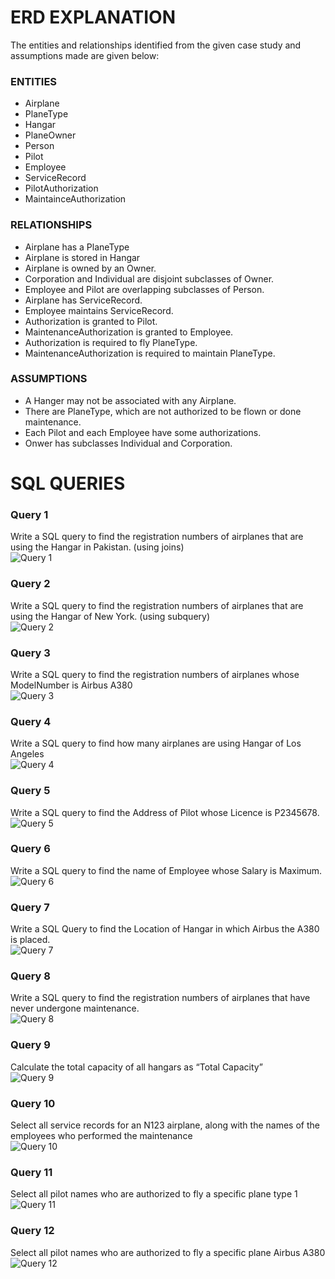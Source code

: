 # ERD EXPLANATION
The entities and relationships identified from the given case study and assumptions made are given below:

### ENTITIES
* Airplane
* PlaneType
* Hangar
* PlaneOwner
* Person
* Pilot
* Employee
* ServiceRecord
* PilotAuthorization
* MaintainceAuthorization

### RELATIONSHIPS
* Airplane has a PlaneType
* Airplane is stored in Hangar
* Airplane is owned by an Owner.
* Corporation and Individual are disjoint subclasses of Owner.
* Employee and Pilot are overlapping subclasses of Person.
* Airplane has ServiceRecord.
* Employee maintains ServiceRecord.
* Authorization is granted to Pilot.
* MaintenanceAuthorization is granted to Employee.
* Authorization is required to fly PlaneType.
* MaintenanceAuthorization is required to maintain PlaneType.

### ASSUMPTIONS
* A Hanger may not be associated with any Airplane.
* There are PlaneType, which are not authorized to be flown or done maintenance.
* Each Pilot and each Employee have some authorizations.
* Onwer has subclasses Individual and Corporation.

# SQL QUERIES

### Query 1
Write a SQL query to find the registration numbers of airplanes that are using the Hangar in Pakistan. (using joins)
<br>
![Query 1](https://github.com/huzi0906/i211187_i211183_Assignment_2_DB/blob/main/PART2/Images/q1.png?raw=true)
### Query 2
Write a SQL query to find the registration numbers of airplanes that are using the Hangar of New York. (using subquery)
<br>
![Query 2](https://github.com/huzi0906/i211187_i211183_Assignment_2_DB/blob/main/PART2/Images/q2.png?raw=true)
### Query 3
Write a SQL query to find the registration numbers of airplanes whose ModelNumber is Airbus A380
<br>
![Query 3](https://github.com/huzi0906/i211187_i211183_Assignment_2_DB/blob/main/PART2/Images/q3.png?raw=true)
### Query 4
Write a SQL query to find how many airplanes are using Hangar of Los Angeles
<br>
![Query 4](https://github.com/huzi0906/i211187_i211183_Assignment_2_DB/blob/main/PART2/Images/q4.png?raw=true)
### Query 5
Write a SQL query to find the Address of Pilot whose Licence is P2345678. 
<br>
![Query 5](https://github.com/huzi0906/i211187_i211183_Assignment_2_DB/blob/main/PART2/Images/q5.png?raw=true)
### Query 6
Write a SQL query to find the name of Employee whose Salary is Maximum.
<br>
![Query 6](https://github.com/huzi0906/i211187_i211183_Assignment_2_DB/blob/main/PART2/Images/q6.png?raw=true)
### Query 7
Write a SQL Query to find the Location of Hangar in which Airbus the A380 is placed.
<br>
![Query 7](https://github.com/huzi0906/i211187_i211183_Assignment_2_DB/blob/main/PART2/Images/q7.png?raw=true)
### Query 8
Write a SQL query to find the registration numbers of airplanes that have never undergone maintenance.
<br>
![Query 8](https://github.com/huzi0906/i211187_i211183_Assignment_2_DB/blob/main/PART2/Images/q8.png?raw=true)
### Query 9
Calculate the total capacity of all hangars as “Total Capacity”
<br>
![Query 9](https://github.com/huzi0906/i211187_i211183_Assignment_2_DB/blob/main/PART2/Images/q9.png?raw=true)
### Query 10
Select all service records for an N123 airplane, along with the names of the employees who performed the maintenance
<br>
![Query 10](https://github.com/huzi0906/i211187_i211183_Assignment_2_DB/blob/main/PART2/Images/q10.png?raw=true)
### Query 11
Select all pilot names who are authorized to fly a specific plane type 1
<br>
![Query 11](https://github.com/huzi0906/i211187_i211183_Assignment_2_DB/blob/main/PART2/Images/q11.png?raw=true)
### Query 12
Select all pilot names who are authorized to fly a specific plane Airbus A380
<br>
![Query 12](https://github.com/huzi0906/i211187_i211183_Assignment_2_DB/blob/main/PART2/Images/q12.png?raw=true)
